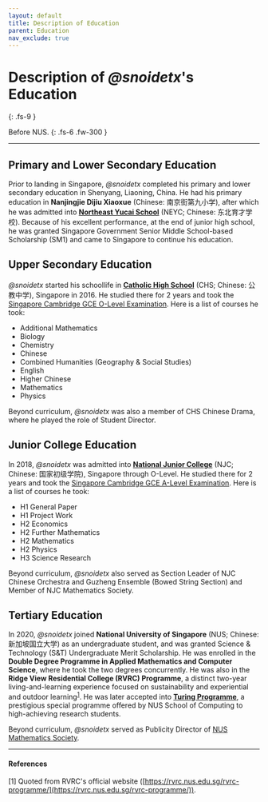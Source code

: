 ```yaml
---
layout: default
title: Description of Education
parent: Education
nav_exclude: true
---
```


# Description of *@snoidetx*'s Education
{: .fs-9 }

Before NUS.
{: .fs-6 .fw-300 }

---

## Primary and Lower Secondary Education

Prior to landing in Singapore, *@snoidetx* completed his primary and lower secondary education in Shenyang, Liaoning, China. He had his primary education in **Nanjingjie Dijiu Xiaoxue** (Chinese: 南京街第九小学), after which he was admitted into [**Northeast Yucai School**](https://www.neyc.cn/) (NEYC; Chinese: 东北育才学校). Because of his excellent performance, at the end of junior high school, he was granted Singapore Government Senior Middle School-based Scholarship (SM1) and came to Singapore to continue his education.

## Upper Secondary Education
*@snoidetx* started his schoollife in [**Catholic High School**](https://www.catholichigh.moe.edu.sg/) (CHS; Chinese: 公教中学), Singapore in 2016. He studied there for 2 years and took the [Singapore Cambridge GCE O-Level Examination](https://www.seab.gov.sg/home/examinations/gce-o-level). Here is a list of courses he took:

* Additional Mathematics
* Biology
* Chemistry
* Chinese
* Combined Humanities (Geography & Social Studies)
* English
* Higher Chinese
* Mathematics
* Physics

Beyond curriculum, *@snoidetx* was also a member of CHS Chinese Drama, where he played the role of Student Director.

## Junior College Education
In 2018, *@snoidetx* was admitted into [**National Junior College**](https://www.nationaljc.moe.edu.sg/) (NJC; Chinese: 国家初级学院), Singapore through O-Level. He studied there for 2 years and took the [Singapore Cambridge GCE A-Level Examination](https://www.seab.gov.sg/home/examinations/gce-a-level). Here is a list of courses he took:

* H1 General Paper
* H1 Project Work
* H2 Economics
* H2 Further Mathematics
* H2 Mathematics
* H2 Physics
* H3 Science Research

Beyond curriculum, *@snoidetx* also served as Section Leader of NJC Chinese Orchestra and Guzheng Ensemble (Bowed String Section) and Member of NJC Mathematics Society.

## Tertiary Education
In 2020, *@snoidetx* joined **National University of Singapore** (NUS; Chinese: 新加坡国立大学) as an undergraduate student, and was granted Science & Technology (S&T) Undergraduate Merit Scholarship. He was enrolled in the **Double Degree Programme in Applied Mathematics and Computer Science**, where he took the two degrees concurrently. He was also in the **Ridge View Residential College (RVRC) Programme**, a distinct two-year living-and-learning experience focused on sustainability and experiential and outdoor learning<sup>[1](#references)</sup>. He was later accepted into [**Turing Programme**](https://www.comp.nus.edu.sg/programmes/ug/cs/tp/), a prestigious special programme offered by NUS School of Computing to high-achieving research students.

Beyond curriculum, *@snoidetx* served as Publicity Director of [NUS Mathematics Society](http://nusmathsoc.org/#/).

---

#### References
[1] Quoted from RVRC's official website ([https://rvrc.nus.edu.sg/rvrc-programme/](https://rvrc.nus.edu.sg/rvrc-programme/)).
